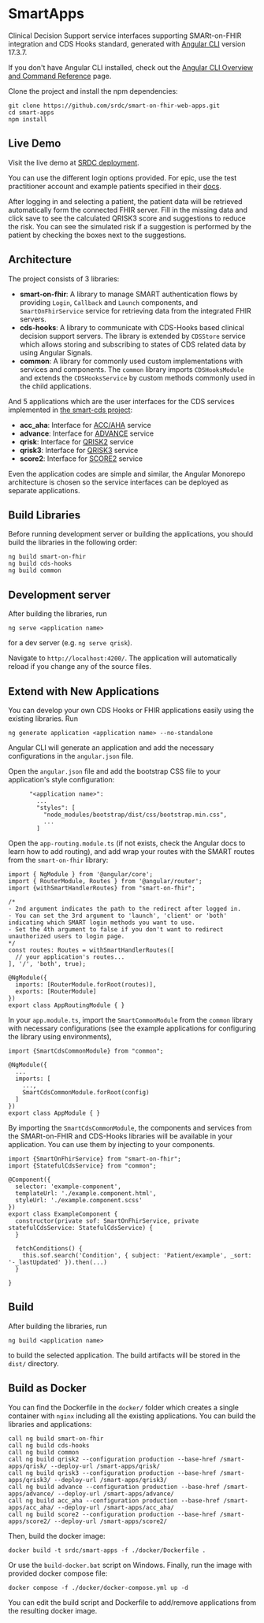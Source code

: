 # SmartApps

Clinical Decision Support service interfaces supporting SMARt-on-FHIR integration and CDS Hooks standard, generated with [Angular CLI](https://github.com/angular/angular-cli) version 17.3.7.

If you don't have Angular CLI installed, check out the [Angular CLI Overview and Command Reference](https://angular.io/cli) page.

Clone the project and install the npm dependencies:

```
git clone https://github.com/srdc/smart-on-fhir-web-apps.git
cd smart-apps
npm install
```

## Live Demo

Visit the live demo at [SRDC deployment](https://kroniq.srdc.com.tr/smart-apps/qrisk3/login).

You can use the different login options provided. For epic, use the test practitioner account and example patients specified in their [docs](https://fhir.epic.com/Documentation?docId=testpatients).

After logging in and selecting a patient, the patient data will be retrieved automatically form the connected FHIR server.
Fill in the missing data and click save to see the calculated QRISK3 score and suggestions to reduce the risk.
You can see the simulated risk if a suggestion is performed by the patient by checking the boxes next to the suggestions.

## Architecture

The project consists of 3 libraries:

- **smart-on-fhir**: A library to manage SMART authentication flows by providing `Login`, `Callback` and `Launch` components, and `SmartOnFhirService` 
service for retrieving data from the integrated FHIR servers.
- **cds-hooks**: A library to communicate with CDS-Hooks based clinical decision support servers. The library is extended by `CDSStore`
service which allows storing and subscribing to states of CDS related data by using Angular Signals.
- **common**: A library for commonly used custom implementations with services and components. The `common` library imports `CDSHooksModule` and
extends the `CDSHooksService` by custom methods commonly used in the child applications.

And 5 applications which are the user interfaces for the CDS services implemented in [the smart-cds project](https://github.com/srdc/smart-on-fhir-cds.git):
- **acc_aha**: Interface for [ACC/AHA](https://www.acc.org/Guidelines) service
- **advance**: Interface for [ADVANCE](https://www.ncbi.nlm.nih.gov/pmc/articles/PMC3902381/) service
- **qrisk**: Interface for [QRISK2](https://qrisk.org/) service
- **qrisk3**: Interface for [QRISK3](https://qrisk.org/) service
- **score2**: Interface for [SCORE2](https://www.escardio.org/Education/Practice-Tools/CVD-prevention-toolbox/SCORE-Risk-Charts) service

Even the application codes are simple and similar, the Angular Monorepo architecture is chosen so the service interfaces can be deployed as separate applications.

## Build Libraries

Before running development server or building the applications, you should build the libraries in the following order:

```
ng build smart-on-fhir
ng build cds-hooks
ng build common
```

## Development server

After building the libraries, run

```
ng serve <application name>
```

for a dev server (e.g. `ng serve qrisk`).

Navigate to `http://localhost:4200/`. The application will automatically reload if you change any of the source files.

## Extend with New Applications

You can develop your own CDS Hooks or FHIR applications easily using the existing libraries. Run

```
ng generate application <application name> --no-standalone
```

Angular CLI will generate an application and add the necessary configurations in the `angular.json` file.

Open the `angular.json` file and add the bootstrap CSS file to your application's style configuration:

```
      "<application name>":
        ...
        "styles": [
          "node_modules/bootstrap/dist/css/bootstrap.min.css",
          ...
        ]
```

Open the `app-routing.module.ts` (if not exists, check the Angular docs to learn how to add routing), and add wrap your routes
with the SMART routes from the `smart-on-fhir` library:

```
import { NgModule } from '@angular/core';
import { RouterModule, Routes } from '@angular/router';
import {withSmartHandlerRoutes} from "smart-on-fhir";

/*
- 2nd argument indicates the path to the redirect after logged in.
- You can set the 3rd argument to 'launch', 'client' or 'both' indicating which SMART login methods you want to use.
- Set the 4th argument to false if you don't want to redirect unauthorized users to login page.
*/
const routes: Routes = withSmartHandlerRoutes([
  // your application's routes...
], '/', 'both', true);

@NgModule({
  imports: [RouterModule.forRoot(routes)],
  exports: [RouterModule]
})
export class AppRoutingModule { }

```

In your `app.module.ts`, import the `SmartCommonModule` from the `common` library with necessary configurations (see the example applications for
configuring the library using environments),

```
import {SmartCdsCommonModule} from "common";

@NgModule({
  ...
  imports: [
    ...,
    SmartCdsCommonModule.forRoot(config)
  ]
})
export class AppModule { }

```

By importing the `SmartCdsCommonModule`, the components and services from the SMARt-on-FHIR and CDS-Hooks libraries will be available
in your application. You can use them by injecting to your components.

```
import {SmartOnFhirService} from "smart-on-fhir";
import {StatefulCdsService} from "common";

@Component({
  selector: 'example-component',
  templateUrl: './example.component.html',
  styleUrl: './example.component.scss'
})
export class ExampleComponent {
  constructor(private sof: SmartOnFhirService, private statefulCdsService: StatefulCdsService) {
  }
  
  fetchConditions() {
    this.sof.search('Condition', { subject: 'Patient/example', _sort: '-_lastUpdated' }).then(...)
  }
  
}

```

## Build

After building the libraries, run

```
ng build <application name>
```

to build the selected application. The build artifacts will be stored in the `dist/` directory.

## Build as Docker

You can find the Dockerfile in the `docker/` folder which creates a single container with `nginx` including all the existing
applications. You can build the libraries and applications:

```
call ng build smart-on-fhir
call ng build cds-hooks
call ng build common
call ng build qrisk2 --configuration production --base-href /smart-apps/qrisk/ --deploy-url /smart-apps/qrisk/
call ng build qrisk3 --configuration production --base-href /smart-apps/qrisk3/ --deploy-url /smart-apps/qrisk3/
call ng build advance --configuration production --base-href /smart-apps/advance/ --deploy-url /smart-apps/advance/
call ng build acc_aha --configuration production --base-href /smart-apps/acc_aha/ --deploy-url /smart-apps/acc_aha/
call ng build score2 --configuration production --base-href /smart-apps/score2/ --deploy-url /smart-apps/score2/
```

Then, build the docker image:

```
docker build -t srdc/smart-apps -f ./docker/Dockerfile .
```

Or use the `build-docker.bat` script on Windows. Finally, run the image with provided docker compose file:

```
docker compose -f ./docker/docker-compose.yml up -d
```

You can edit the build script and Dockerfile to add/remove applications from the resulting docker image.
